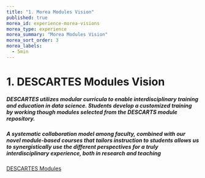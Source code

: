 ```yaml
---
title: "1. Morea Modules Vision"
published: true
morea_id: experience-morea-visions
morea_type: experience
morea_summary: "Morea Modules Vision"
morea_sort_order: 3
morea_labels:
  - 5min
---
```


# 1. DESCARTES Modules Vision

##### DESCARTES utilizes modular curricula to enable interdisciplinary training and education in data science. Students develop a customized training by working though modules selected from the DESCARTS module repository.

##### A systematic collaboration model among faculty, combined with our novel module-based courses that tailors instruction to students allows us to synergistically use the different perspectives for a truly interdisciplinary experience, both in research and teaching

[DESCARTES Modules](https://descartes.manoa.hawaii.edu/descartes-modules/)
